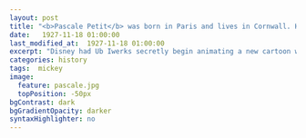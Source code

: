 ```yaml
---
layout: post
title: "<b>Pascale Petit</b> was born in Paris and lives in Cornwall. Her seventh collection, <i>Mama Amazonica</i>, is published by Bloodaxe in September 2017. Her sixth, <i>Fauverie</i> (Seren, 2014), was her fourth to be shortlisted for the T.S. Eliot Prize and five poems from the book won the 2013 Manchester Poetry Prize. Petit has had three collections chosen as Books of the Year in the <i>Times Literary Supplement</i>, the <i>Independent</i> and the <i>Observer</i>. She has travelled extensively, particularly in the Peruvian and Venezuelan Amazon, and her books have been translated in Mexico, China, Serbia and France. She trained as a sculptor at the Royal College of Art and spent the first part of her life as a visual artist."
date:   1927-11-18 01:00:00
last_modified_at:  1927-11-18 01:00:00
excerpt: "Disney had Ub Iwerks secretly begin animating a new cartoon while still under contract with Universal..."
categories: history
tags:  mickey
image:
  feature: pascale.jpg
  topPosition: -50px
bgContrast: dark
bgGradientOpacity: darker
syntaxHighlighter: no
---
```

